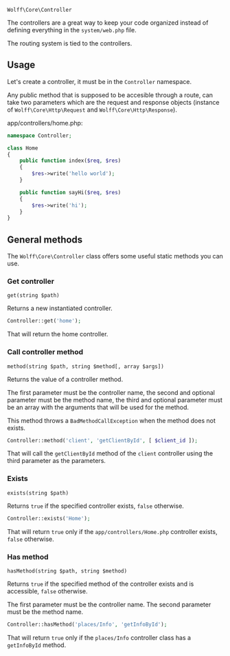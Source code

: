 `Wolff\Core\Controller`

The controllers are a great way to keep your code organized instead of defining everything in the `system/web.php` file.

The routing system is tied to the controllers.

## Usage

Let's create a controller, it must be in the `Controller` namespace.

Any public method that is supposed to be accesible through a route, can take two parameters which are the request and response objects (instance of `Wolff\Core\Http\Request` and `Wolff\Core\Http\Response`).

app/controllers/home.php:

```php
namespace Controller;

class Home
{
    public function index($req, $res)
    {
        $res->write('hello world');
    }

    public function sayHi($req, $res)
    {
        $res->write('hi');
    }
}
```

## General methods

The `Wolff\Core\Controller` class offers some useful static methods you can use.

### Get controller

`get(string $path)`

Returns a new instantiated controller.

```php
Controller::get('home');
```

That will return the home controller.

### Call controller method

`method(string $path, string $method[, array $args])`

Returns the value of a controller method.

The first parameter must be the controller name, the second and optional parameter must be the method name, the third and optional parameter must be an array with the arguments that will be used for the method.

This method throws a `BadMethodCallException` when the method does not exists.

```php
Controller::method('client', 'getClientById', [ $client_id ]);
```

That will call the `getClientById` method of the `client` controller using the third parameter as the parameters.

### Exists

`exists(string $path)`

Returns `true` if the specified controller exists, `false` otherwise.

```php
Controller::exists('Home');
```

That will return `true` only if the `app/controllers/Home.php` controller exists, `false` otherwise.

### Has method

`hasMethod(string $path, string $method)`

Returns `true` if the specified method of the controller exists and is accessible, `false` otherwise.

The first parameter must be the controller name. The second parameter must be the method name.

```php
Controller::hasMethod('places/Info', 'getInfoById');
```

That will return `true` only if the `places/Info` controller class has a `getInfoById` method.
